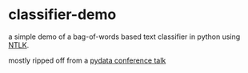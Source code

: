 classifier-demo
=================

a simple demo of a bag-of-words based text classifier in python using [NTLK](http://nltk.org/book/).

mostly ripped off from a [pydata conference talk](http://vimeo.com/53062324)
